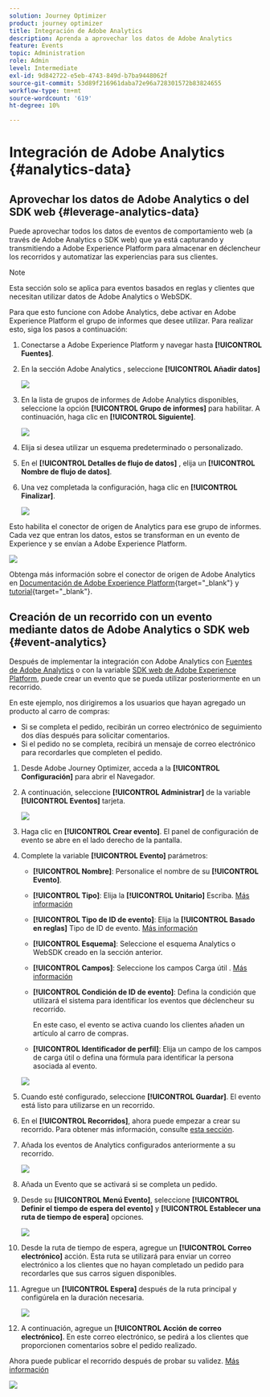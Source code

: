 ```yaml
---
solution: Journey Optimizer
product: journey optimizer
title: Integración de Adobe Analytics
description: Aprenda a aprovechar los datos de Adobe Analytics
feature: Events
topic: Administration
role: Admin
level: Intermediate
exl-id: 9d842722-e5eb-4743-849d-b7ba9448062f
source-git-commit: 53d89f216961daba72e96a728301572b83824655
workflow-type: tm+mt
source-wordcount: '619'
ht-degree: 10%

---
```


# Integración de Adobe Analytics {#analytics-data}

## Aprovechar los datos de Adobe Analytics o del SDK web {#leverage-analytics-data}

Puede aprovechar todos los datos de eventos de comportamiento web (a través de Adobe Analytics o SDK web) que ya está capturando y transmitiendo a Adobe Experience Platform para almacenar en déclencheur los recorridos y automatizar las experiencias para sus clientes.

>[!NOTE]
>
>Esta sección solo se aplica para eventos basados en reglas y clientes que necesitan utilizar datos de Adobe Analytics o WebSDK.

Para que esto funcione con Adobe Analytics, debe activar en Adobe Experience Platform el grupo de informes que desee utilizar. Para realizar esto, siga los pasos a continuación:

1. Conectarse a Adobe Experience Platform y navegar hasta **[!UICONTROL Fuentes]**.

1. En la sección Adobe Analytics , seleccione **[!UICONTROL Añadir datos]**

   ![](assets/ajo-aa_1.png)

1. En la lista de grupos de informes de Adobe Analytics disponibles, seleccione la opción **[!UICONTROL Grupo de informes]** para habilitar. A continuación, haga clic en **[!UICONTROL Siguiente]**.

   ![](assets/ajo-aa_2.png)

1. Elija si desea utilizar un esquema predeterminado o personalizado.

1. En el **[!UICONTROL Detalles de flujo de datos]** , elija un **[!UICONTROL Nombre de flujo de datos]**.

1. Una vez completada la configuración, haga clic en **[!UICONTROL Finalizar]**.

   ![](assets/ajo-aa_3.png)

Esto habilita el conector de origen de Analytics para ese grupo de informes. Cada vez que entran los datos, estos se transforman en un evento de Experience y se envían a Adobe Experience Platform.

![](assets/ajo-aa_4.png)

Obtenga más información sobre el conector de origen de Adobe Analytics en  [Documentación de Adobe Experience Platform](https://experienceleague.adobe.com/docs/experience-platform/sources/connectors/adobe-applications/analytics.html?lang=es){target=&quot;_blank&quot;} y [tutorial](https://experienceleague.adobe.com/docs/experience-platform/sources/ui-tutorials/create/adobe-applications/analytics.html?lang=es){target=&quot;_blank&quot;}.

## Creación de un recorrido con un evento mediante datos de Adobe Analytics o SDK web {#event-analytics}

Después de implementar la integración con Adobe Analytics con [Fuentes de Adobe Analytics](#leverage-analytics-data) o con la variable [SDK web de Adobe Experience Platform](https://experienceleague.adobe.com/docs/experience-platform/edge/home.html?lang=es), puede crear un evento que se pueda utilizar posteriormente en un recorrido.

En este ejemplo, nos dirigiremos a los usuarios que hayan agregado un producto al carro de compras:

* Si se completa el pedido, recibirán un correo electrónico de seguimiento dos días después para solicitar comentarios.
* Si el pedido no se completa, recibirá un mensaje de correo electrónico para recordarles que completen el pedido.

1. Desde Adobe Journey Optimizer, acceda a la **[!UICONTROL Configuración]** para abrir el Navegador.

1. A continuación, seleccione **[!UICONTROL Administrar]** de la variable **[!UICONTROL Eventos]** tarjeta.

   ![](assets/ajo-aa_5.png)

1. Haga clic en **[!UICONTROL Crear evento]**. El panel de configuración de evento se abre en el lado derecho de la pantalla.

1. Complete la variable **[!UICONTROL Evento]** parámetros:

   * **[!UICONTROL Nombre]**: Personalice el nombre de su **[!UICONTROL Evento]**.
   * **[!UICONTROL Tipo]**: Elija la **[!UICONTROL Unitario]** Escriba. [Más información](../event/about-events.md)
   * **[!UICONTROL Tipo de ID de evento]**: Elija la **[!UICONTROL Basado en reglas]** Tipo de ID de evento. [Más información](../event/about-events.md#event-id-type)
   * **[!UICONTROL Esquema]**: Seleccione el esquema Analytics o WebSDK creado en la sección anterior.
   * **[!UICONTROL Campos]**: Seleccione los campos Carga útil . [Más información](../event/about-creating.md#define-the-payload-fields)
   * **[!UICONTROL Condición de ID de evento]**: Defina la condición que utilizará el sistema para identificar los eventos que déclencheur su recorrido.

      En este caso, el evento se activa cuando los clientes añaden un artículo al carro de compras.
   * **[!UICONTROL Identificador de perfil]**: Elija un campo de los campos de carga útil o defina una fórmula para identificar la persona asociada al evento.

   ![](assets/ajo-aa_6.png)

1. Cuando esté configurado, seleccione **[!UICONTROL Guardar]**. El evento está listo para utilizarse en un recorrido.

1. En el **[!UICONTROL Recorridos]**, ahora puede empezar a crear su recorrido. Para obtener más información, consulte [esta sección](../building-journeys/journey-gs.md).

1. Añada los eventos de Analytics configurados anteriormente a su recorrido.

   ![](assets/ajo-aa_8.png)

1. Añada un Evento que se activará si se completa un pedido.

1. Desde su **[!UICONTROL Menú Evento]**, seleccione **[!UICONTROL Definir el tiempo de espera del evento]** y **[!UICONTROL Establecer una ruta de tiempo de espera]** opciones.

   ![](assets/ajo-aa_9.png)

1. Desde la ruta de tiempo de espera, agregue un **[!UICONTROL Correo electrónico]** acción. Esta ruta se utilizará para enviar un correo electrónico a los clientes que no hayan completado un pedido para recordarles que sus carros siguen disponibles.

1. Agregue un **[!UICONTROL Espera]** después de la ruta principal y configúrela en la duración necesaria.

   ![](assets/ajo-aa_10.png)

1. A continuación, agregue un **[!UICONTROL Acción de correo electrónico]**. En este correo electrónico, se pedirá a los clientes que proporcionen comentarios sobre el pedido realizado.

Ahora puede publicar el recorrido después de probar su validez. [Más información](../building-journeys/publishing-the-journey.md)

![](assets/ajo-aa_7.png)
